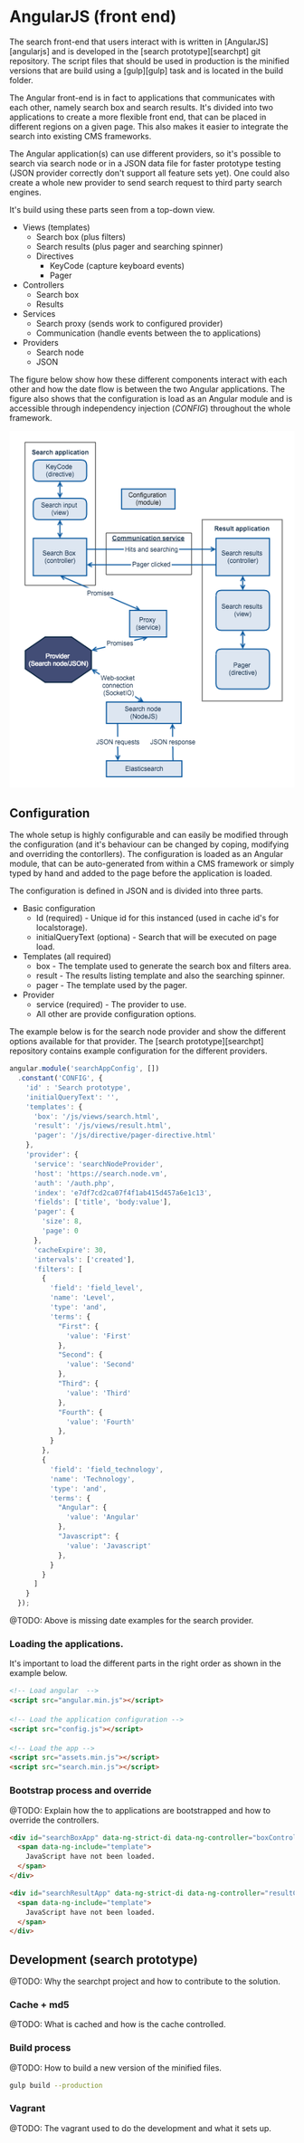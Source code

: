 # AngularJS (front end)
The search front-end that users interact with is written in [AngularJS][angularjs] and is developed in the [search prototype][searchpt] git repository. The script files that should be used in production is the minified versions that are build using a [gulp][gulp] task and is located in the build folder.

The Angular front-end is in fact to applications that communicates with each other, namely search box and search results. It's divided into two applications to create a more flexible front end, that can be placed in different regions on a given page. This also makes it easier to integrate the search into existing CMS frameworks.

The Angular application(s) can use different providers, so it's possible to search via search node or in a JSON data file for faster prototype testing (JSON provider correctly don't support all feature sets yet). One could also create a whole new provider to send search request to third party search engines.

It's build using these parts seen from a top-down view.

* Views (templates)
    * Search box (plus filters)
    * Search results (plus pager and searching spinner)
    * Directives
        * KeyCode (capture keyboard events)
        * Pager
* Controllers
    * Search box
    * Results
* Services
    * Search proxy (sends work to configured provider)
    * Communication (handle events between the to applications)
* Providers
    * Search node
    * JSON

The figure below show how these different components interact with each other and how the date flow is between the two Angular applications. The figure also shows that the configuration is load as an Angular module and is accessible through independency injection (_CONFIG_) throughout the whole framework.

![Search node framework](./images/search_page.png "Search node framework")

## Configuration
The whole setup is highly configurable and can easily be modified through the configuration (and it's behaviour can be changed by coping, modifying and overriding the contorllers). The configuration is loaded as an Angular module, that can be auto-generated from within a CMS framework or simply typed by hand and added to the page before the application is loaded.

The configuration is defined in JSON and is divided into three parts.

* Basic configuration
    * Id (required) - Unique id for this instanced (used in cache id's for localstorage).
    * initialQueryText (optiona) - Search that will be executed on page load.
* Templates (all required)
    * box - The template used to generate the search box and filters area.
    * result - The results listing template and also the searching spinner.
    * pager - The template used by the pager.
* Provider
    * service (required) - The provider to use.
    * All other are provide configuration options.

The example below is for the search node provider and show the different options available for that provider. The [search prototype][searchpt] repository contains example configuration for the different providers.
```javascript
angular.module('searchAppConfig', [])
  .constant('CONFIG', {
    'id' : 'Search prototype',
    'initialQueryText': '',
    'templates': {
      'box': '/js/views/search.html',
      'result': '/js/views/result.html',
      'pager': '/js/directive/pager-directive.html'
    },
    'provider': {
      'service': 'searchNodeProvider',
      'host': 'https://search.node.vm',
      'auth': '/auth.php',
      'index': 'e7df7cd2ca07f4f1ab415d457a6e1c13',
      'fields': ['title', 'body:value'],
      'pager': {
        'size': 8,
        'page': 0
      },
      'cacheExpire': 30,
      'intervals': ['created'],
      'filters': [
        {
          'field': 'field_level',
          'name': 'Level',
          'type': 'and',
          'terms': {
            "First": {
              'value': 'First'
            },
            "Second": {
              'value': 'Second'
            },
            "Third": {
              'value': 'Third'
            },
            "Fourth": {
              'value': 'Fourth'
            },
          }
        },
        {
          'field': 'field_technology',
          'name': 'Technology',
          'type': 'and',
          'terms': {
            "Angular": {
              'value': 'Angular'
            },
            "Javascript": {
              'value': 'Javascript'
            },
          }
        }
      ]
    }
  });
```

@TODO: Above is missing date examples for the search provider.

### Loading the applications.
It's important to load the different parts in the right order as shown in the example below.

```html
<!-- Load angular  -->
<script src="angular.min.js"></script>

<!-- Load the application configuration -->
<script src="config.js"></script>

<!-- Load the app -->
<script src="assets.min.js"></script>
<script src="search.min.js"></script>
```

### Bootstrap process and override

@TODO: Explain how the to applications are bootstrapped and how to override the controllers.

```html
<div id="searchBoxApp" data-ng-strict-di data-ng-controller="boxController">
  <span data-ng-include="template">
    JavaScript have not been loaded.
  </span>
</div>
```

```html
<div id="searchResultApp" data-ng-strict-di data-ng-controller="resultController" >
  <span data-ng-include="template">
    JavaScript have not been loaded.
  </span>
</div>
```

## Development (search prototype)

@TODO: Why the searchpt project and how to contribute to the solution.

### Cache + md5

@TODO: What is cached and how is the cache controlled.

### Build process

@TODO: How to build a new version of the minified files.

```bash
gulp build --production
```

### Vagrant

@TODO: The vagrant used to do the development and what it sets up.
